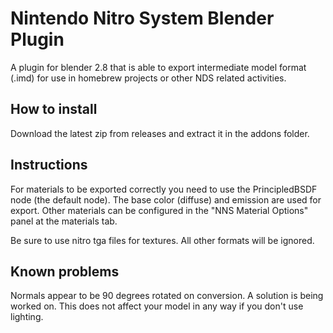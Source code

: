 # Nintendo Nitro System Blender Plugin

A plugin for blender 2.8 that is able to export intermediate model format (.imd) for use in homebrew projects or other NDS related activities.

## How to install

Download the latest zip from releases and extract it in the addons folder.

## Instructions

For materials to be exported correctly you need to use the PrincipledBSDF node (the default node). The base color (diffuse) and emission are used for export. Other materials can be configured in the "NNS Material Options" panel at the materials tab.

Be sure to use nitro tga files for textures. All other formats will be ignored.

## Known problems

Normals appear to be 90 degrees rotated on conversion. A solution is being worked on. This does not affect your model in any way if you don't use lighting.